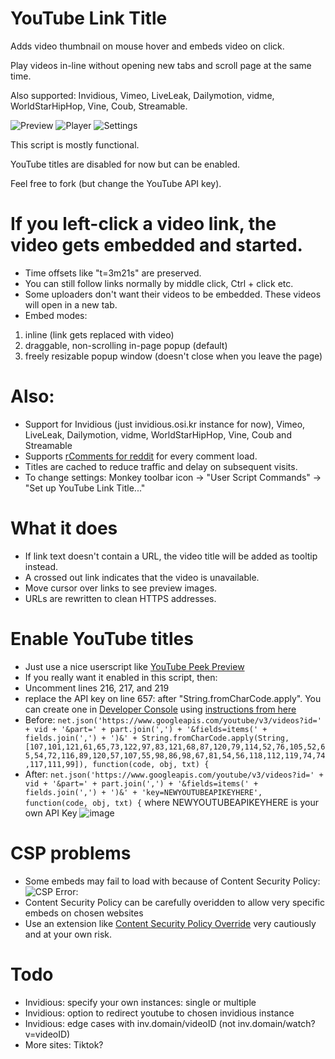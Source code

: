 # YouTube Link Title

Adds video thumbnail on mouse hover and embeds video on click. 

Play videos in-line without opening new tabs and scroll page at the same time.

Also supported: Invidious, Vimeo, LiveLeak, Dailymotion, vidme, WorldStarHipHop, Vine, Coub, Streamable.

![Preview](preview.png)
![Player](player.png)
![Settings](settings.png)

This script is mostly functional. 

YouTube titles are disabled for now but can be enabled.

Feel free to fork (but change the YouTube API key).

# If you left-click a video link, the video gets embedded and started.
* Time offsets like "t=3m21s" are preserved.
* You can still follow links normally by middle click, Ctrl + click etc.
* Some uploaders don't want their videos to be embedded. These videos will open in a new tab.
* Embed modes:
1. inline (link gets replaced with video)
2. draggable, non-scrolling in-page popup (default)
3. freely resizable popup window (doesn't close when you leave the page)

# Also:
* Support for Invidious (just invidious.osi.kr instance for now), Vimeo, LiveLeak, Dailymotion, vidme, WorldStarHipHop, Vine, Coub and Streamable
* Supports [rComments for reddit](https://chrome.google.com/webstore/detail/rcomments-reddit-hover-co/njkilkdmdolbjonbfjhmknefhdccioig) for every comment load.
* Titles are cached to reduce traffic and delay on subsequent visits.
* To change settings: Monkey toolbar icon → "User Script Commands" → "Set up YouTube Link Title..."

# What it does
* If link text doesn't contain a URL, the video title will be added as tooltip instead.
* A crossed out link indicates that the video is unavailable.
* Move cursor over links to see preview images.
* URLs are rewritten to clean HTTPS addresses.

# Enable YouTube titles
* Just use a nice userscript like [YouTube Peek Preview](https://greasyfork.org/en/scripts/370755-youtube-peek-preview)
* If you really want it enabled in this script, then:
* Uncomment lines 216, 217, and 219
* replace the API key on line 657: after "String.fromCharCode.apply". You can create one in [Developer Console](https://console.developers.google.com/project) using [instructions from here](https://old.reddit.com/r/firefox/comments/cn8w11/any_alternatives_to_youtube_link_title_script/ewf8tap/)
* Before: `net.json('https://www.googleapis.com/youtube/v3/videos?id=' + vid + '&part=' + part.join(',') + '&fields=items(' + fields.join(',') + ')&' + String.fromCharCode.apply(String, [107,101,121,61,65,73,122,97,83,121,68,87,120,79,114,52,76,105,52,65,54,72,116,89,120,57,107,55,98,86,98,67,81,54,56,118,112,119,74,74,117,111,99]), function(code, obj, txt) {`
* After: `net.json('https://www.googleapis.com/youtube/v3/videos?id=' + vid + '&part=' + part.join(',') + '&fields=items(' + fields.join(',') + ')&' + 'key=NEWYOUTUBEAPIKEYHERE', function(code, obj, txt) {` where NEWYOUTUBEAPIKEYHERE is your own API Key
![image](https://user-images.githubusercontent.com/8013867/158038268-2386f958-0323-4762-8df9-25da7c89c8a1.png)

# CSP problems
* Some embeds may fail to load with because of Content Security Policy:
![CSP Error:](https://user-images.githubusercontent.com/8013867/158039359-763ffd20-39bd-44a0-a0b7-1097935227be.png)
* Content Security Policy can be carefully overidden to allow very specific embeds on chosen websites
* Use an extension like [Content Security Policy Override](https://chrome.google.com/webstore/detail/content-security-policy-o/lhieoncdgamiiogcllfmboilhgoknmpi) very cautiously and at your own risk.

# Todo
* Invidious: specify your own instances: single or multiple
* Invidious: option to redirect youtube to chosen invidious instance
* Invidious: edge cases with inv.domain/videoID (not inv.domain/watch?v=videoID)
* More sites: Tiktok?

